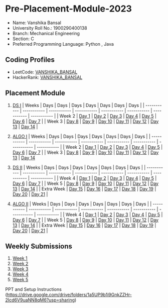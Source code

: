 # Pre-Placement-Module-2023

- Name: Vanshika Bansal
- University Roll No.: 1900290400138
- Branch: Mechanical Engineering
- Section: C
- Preferred Programming Language: Python , Java

## Coding Profiles
- LeetCode: [VANSHIKA_BANSAL](https://leetcode.com/user7903U/)
- HackerRank: [VANSHIKA_BANSAL](https://www.hackerrank.com/vanshika_1923me1)

## Placement Module
1. [DS I](https://github.com/vanshikabansal3/Pre-Placement-Module-2023/tree/main/DS%20I)
    | Weeks | Days | Days | Days | Days | Days | Days | Days |
    | ----------- | ----------- | ----------- | ----------- | ----------- | ----------- | ----------- | ----------- | 
    | Week 2 | [Day 1](https://github.com/vanshikabansal3/Pre-Placement-Module-2023/tree/main/DS%20I/Day%201) | [Day 2](https://github.com/vanshikabansal3/Pre-Placement-Module-2023/tree/main/DS%20I/Day%202) | [Day 3](https://github.com/vanshikabansal3/Pre-Placement-Module-2023/tree/main/DS%20I/Day%203) | [Day 4](https://github.com/vanshikabansal3/Pre-Placement-Module-2023/tree/main/DS%20I/Day%204) | [Day 5](https://github.com/vanshikabansal3/Pre-Placement-Module-2023/tree/main/DS%20I/Day%205) | [Day 6](https://github.com/vanshikabansal3/Pre-Placement-Module-2023/tree/main/DS%20I/Day%206) | [Day 7](https://github.com/vanshikabansal3/Pre-Placement-Module-2023/tree/main/DS%20I/Day%207) |
    | Week 3 | [Day 8](https://github.com/vanshikabansal3/Pre-Placement-Module-2023/tree/main/DS%20I/Day%208) | [Day 9](https://github.com/vanshikabansal3/Pre-Placement-Module-2023/tree/main/DS%20I/Day%209) | [Day 10](https://github.com/vanshikabansal3/Pre-Placement-Module-2023/tree/main/DS%20I/Day%2010) | [Day 11](https://github.com/vanshikabansal3/Pre-Placement-Module-2023/tree/main/DS%20I/Day%2011) | [Day 12](https://github.com/vanshikabansal3/Pre-Placement-Module-2023/tree/main/DS%20I/Day%2012) | [Day 13](https://github.com/vanshikabansal3/Pre-Placement-Module-2023/tree/main/DS%20I/Day%2013) | [Day 14](https://github.com/vanshikabansal3/Pre-Placement-Module-2023/tree/main/DS%20I/Day%2014) |
    
2. [ALGO I](https://github.com/vanshikabansal3/Pre-Placement-Module-2023/tree/main/ALGO%20I)
    | Weeks | Days | Days | Days | Days | Days | Days | Days |
    | ----------- | ----------- | ----------- | ----------- | ----------- | ----------- | ----------- | ----------- |
    | Week 2 | [Day 1](https://github.com/vanshikabansal3/Pre-Placement-Module-2023/tree/main/ALGO%20I/Day%201) | [Day 2](https://github.com/vanshikabansal3/Pre-Placement-Module-2023/tree/main/ALGO%20I/Day%202) | [Day 3](https://github.com/vanshikabansal3/Pre-Placement-Module-2023/tree/main/ALGO%20I/Day%203) | [Day 4](https://github.com/vanshikabansal3/Pre-Placement-Module-2023/tree/main/ALGO%20I/Day%204) | [Day 5](https://github.com/vanshikabansal3/Pre-Placement-Module-2023/tree/main/ALGO%20I/Day%205) | [Day 6](https://github.com/vanshikabansal3/Pre-Placement-Module-2023/tree/main/ALGO%20I/Day%206) | [Day 7](https://github.com/vanshikabansal3/Pre-Placement-Module-2023/tree/main/ALGO%20I/Day%207) |
    | Week 3 | [Day 8](https://github.com/vanshikabansal3/Pre-Placement-Module-2023/tree/main/ALGO%20I/Day%208) | [Day 9](https://github.com/vanshikabansal3/Pre-Placement-Module-2023/tree/main/ALGO%20I/Day%209) | [Day 10](https://github.com/vanshikabansal3/Pre-Placement-Module-2023/tree/main/ALGO%20I/Day%2010) | [Day 11](https://github.com/vanshikabansal3/Pre-Placement-Module-2023/tree/main/ALGO%20I/Day%2011) | [Day 12](https://github.com/vanshikabansal3/Pre-Placement-Module-2023/tree/main/ALGO%20I/Day%2012) | [Day 13](https://github.com/vanshikabansal3/Pre-Placement-Module-2023/tree/main/ALGO%20I/Day%2013) | [Day 14](https://github.com/vanshikabansal3/Pre-Placement-Module-2023/tree/main/ALGO%20I/Day%2014)  
    
3. [DS II](https://github.com/vanshikabansal3/Pre-Placement-Module-2023/tree/main/DS%20II)
    | Weeks | Days | Days | Days | Days | Days | Days | Days |
    | ----------- | ----------- | ----------- | ----------- | ----------- | ----------- | ----------- | ----------- |
    | Week 4 | [Day 1](https://github.com/vanshikabansal3/Pre-Placement-Module-2023/tree/main/DS%20II/Day%201) | [Day 2](https://github.com/vanshikabansal3/Pre-Placement-Module-2023/tree/main/DS%20II/Day%202) | [Day 3](https://github.com/vanshikabansal3/Pre-Placement-Module-2023/tree/main/DS%20II/Day%203) | [Day 4](https://github.com/vanshikabansal3/Pre-Placement-Module-2023/tree/main/DS%20II/Day%204) | [Day 5](https://github.comvanshikabansal3/Pre-Placement-Module-2023/tree/main/DS%20II/Day%205) | [Day 6](https://github.com/vanshikabansal3/Pre-Placement-Module-2023/tree/main/DS%20II/Day%206) | [Day 7](https://github.com/vanshikabansal3/Pre-Placement-Module-2023/tree/main/DS%20II/Day%207) | 
    | Week 5 | [Day 8](https://github.com/vanshikabansal3/Pre-Placement-Module-2023/tree/main/DS%20II/Day%208) | [Day 9](https://github.com/vanshikabansal3/Pre-Placement-Module-2023/tree/main/DS%20II/Day%209) | [Day 10](https://github.com/vanshikabansal3/Pre-Placement-Module-2023/tree/main/DS%20II/Day%2010) | [Day 11](https://github.com/vanshikabansal3/Pre-Placement-Module-2023/tree/main/DS%20II/Day%2011) | [Day 12](https://github.com/vanshikabansal3/Pre-Placement-Module-2023/tree/main/DS%20II/Day%2012) | [Day 13](https://github.com/vanshikabansal3/Pre-Placement-Module-2023/tree/main/DS%20II/Day%2013) | [Day 14](https://github.com/vanshikabansal3/Pre-Placement-Module-2023/tree/main/DS%20II/Day%2014) |
    | Extra Week | [Day 15](https://github.com/vanshikabansal3/Pre-Placement-Module-2023/tree/main/DS%20II/Day%2015) | [Day 16](https://github.com/vanshikabansal3/Pre-Placement-Module-2023/tree/main/DS%20II/Day%2016) | [Day 17](https://github.com/vanshikabansal3/Pre-Placement-Module-2023/tree/main/DS%20II/Day%2017) | [Day 18](https://github.com/vanshikabansal3/Pre-Placement-Module-2023/tree/main/DS%20II/Day%2018) | [Day 19](https://github.com/vanshikabansal3/Pre-Placement-Module-2023/tree/main/DS%20II/Day%2019) | [Day 20](https://github.com/vanshikabansal3/Pre-Placement-Module-2023/tree/main/DS%20II/Day%2020) | [Day 21](https://github.com/vanshikabansal3/Pre-Placement-Module-2023/tree/main/DS%20II/Day%2021) |
    
4. [ALGO II](https://github.com/vanshikabansal3/Pre-Placement-Module-2023/tree/main/ALGO%20II)
    | Weeks | Days | Days | Days | Days | Days | Days | Days |
    | ----------- | ----------- | ----------- | ----------- | ----------- | ----------- | ----------- | ----------- |
    | Week 4 | [Day 1](https://github.com/vanshikabansal3/Pre-Placement-Module-2023/tree/main/ALGO%20II/Day%201) | [Day 2](https://github.com/vanshikabansal3/Pre-Placement-Module-2023/tree/main/ALGO%20II/Day%202) | [Day 3](https://github.com/vanshikabansal3/Pre-Placement-Module-2023/tree/main/ALGO%20II/Day%203) | [Day 4](https://github.com/vanshikabansal3/Pre-Placement-Module-2023/tree/main/ALGO%20II/Day%204) | [Day 5](https://github.com/vanshikabansal3/Pre-Placement-Module-2023/tree/main/ALGO%20II/Day%205) | [Day 6](https://github.com/vanshikabansal3/Pre-Placement-Module-2023/tree/main/ALGO%20II/Day%206) | [Day 7](https://github.com/vanshikabansal3/Pre-Placement-Module-2023/tree/main/ALGO%20II/Day%207) |
    | Week 5 | [Day 8](https://github.com/vanshikabansal3/Pre-Placement-Module-2023/tree/main/ALGO%20II/Day%208) | [Day 9](https://github.com/vanshikabansal3/Pre-Placement-Module-2023/tree/main/ALGO%20II/Day%209) | [Day 10](https://github.com/vanshikabansal3/Pre-Placement-Module-2023/tree/main/ALGO%20II/Day%2010) | [Day 11](https://github.com/vanshikabansal3/Pre-Placement-Module-2023/tree/main/ALGO%20II/Day%2011) | [Day 12](https://github.com/Yvanshikabansal3OURGITHUBUSERNAME/Pre-Placement-Module-2023/tree/main/ALGO%20II/Day%2012) | [Day 13](https://github.com/vanshikabansal3/Pre-Placement-Module-2023/tree/main/ALGO%20II/Day%2013) | [Day 14](https://github.com/vanshikabansal3/Pre-Placement-Module-2023/tree/main/ALGO%20II/Day%2014) |
    | Extra Week | [Day 15](https://github.com/vanshikabansal3/Pre-Placement-Module-2023/tree/main/ALGO%20II/Day%2015) | [Day 16](https://github.com/vanshikabansal3/Pre-Placement-Module-2023/tree/main/ALGO%20II/Day%2016) | [Day 17](https://github.com/vanshikabansal3/Pre-Placement-Module-2023/tree/main/ALGO%20II/Day%2017) | [Day 18](https://github.com/vanshikabansal3/Pre-Placement-Module-2023/tree/main/ALGO%20II/Day%2018) | [Day 19](https://github.com/vanshikabansal3/Pre-Placement-Module-2023/tree/main/ALGO%20II/Day%2019) | [Day 20](https://github.com/vanshikabansal3/Pre-Placement-Module-2023/tree/main/ALGO%20II/Day%2020) | [Day 21](https://github.com/vanshikabansal3/Pre-Placement-Module-2023/tree/main/ALGO%20II/Day%2021) |

## Weekly Submissions
1. [Week 1](https://github.com/vanshikabansal3/Pre-Placement-Module-2023/tree/main/Weekly%20Submissions/Week%201)
2. [Week 2](https://github.com/vanshikabansal3/Pre-Placement-Module-2023/tree/main/Weekly%20Submissions/Week%202)
3. [Week 3](https://github.com/vanshikabansal3/Pre-Placement-Module-2023/tree/main/Weekly%20Submissions/Week%203)
4. [Week 4](https://github.com/vanshikabansal3/Pre-Placement-Module-2023/tree/main/Weekly%20Submissions/Week%204)
5. [Week 5](https://github.com/vanshikabansal3/Pre-Placement-Module-2023/tree/main/Weekly%20Submissions/Week%205)


PPT and Setup Instructions    
(https://drive.google.com/drive/folders/1a5UP9b1i9GnkZZHr-2Icd6V9uaNN8qM6?usp=sharing)
